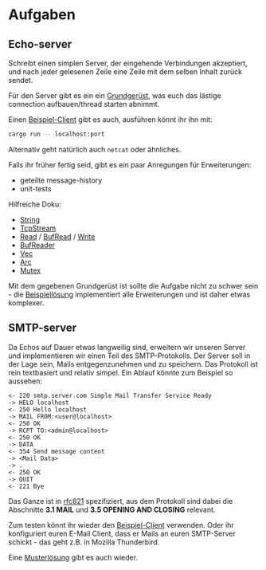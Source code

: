 # Aufgaben
## Echo-server
Schreibt einen simplen Server, der eingehende Verbindungen akzeptiert, und nach jeder gelesenen Zeile eine Zeile mit dem selben Inhalt zurück sendet.

Für den Server gibt es ein ein [Grundgerüst](server-template/), was euch das lästige connection aufbauen/thread starten abnimmt.

Einen [Beispiel-Client](client/) gibt es auch, ausführen könnt ihr ihn mit:
```bash
cargo run -- localhost:port
```
Alternativ geht natürlich auch `netcat` oder ähnliches.

Falls ihr früher fertig seid, gibt es ein paar Anregungen für Erweiterungen:
 - geteilte message-history
 - unit-tests

Hilfreiche Doku:
 - [String](https://doc.rust-lang.org/std/string/struct.String.html)
 - [TcpStream](https://doc.rust-lang.org/std/net/struct.TcpStream.html)
 - [Read](https://doc.rust-lang.org/std/io/trait.Read.html) / [BufRead](https://doc.rust-lang.org/std/io/trait.BufRead.html) / [Write](https://doc.rust-lang.org/std/io/trait.Write.html)
 - [BufReader](https://doc.rust-lang.org/std/io/struct.BufReader.html)
 - [Vec](https://doc.rust-lang.org/std/vec/struct.Vec.html)
 - [Arc](https://doc.rust-lang.org/std/sync/struct.Arc.html)
 - [Mutex](https://doc.rust-lang.org/std/sync/struct.Mutex.html)
 
Mit dem gegebenen Grundgerüst ist sollte die Aufgabe nicht zu schwer sein - die [Beispiellösung](solution/echo-server) implementiert alle Erweiterungen und ist daher etwas komplexer.


## SMTP-server
Da Echos auf Dauer etwas langweilig sind, erweitern wir unseren Server und implementieren wir einen Teil des SMTP-Protokolls.
Der Server soll in der Lage sein, Mails entgegenzunehmen und zu speichern.
Das Protokoll ist rein textbasiert und relativ simpel.
Ein Ablauf könnte zum Beispiel so aussehen:

```
<- 220 smtp.server.com Simple Mail Transfer Service Ready
-> HELO localhost
<- 250 Hello localhost
-> MAIL FROM:<user@localhost>
<- 250 OK
-> RCPT TO:<admin@localhost>
<- 250 OK
-> DATA
<- 354 Send message content
-> <Mail Data>
-> .
<- 250 OK
-> QUIT
<- 221 Bye
```

Das Ganze ist in [rfc821](https://tools.ietf.org/html/rfc821) spezifiziert, aus dem Protokoll sind dabei die Abschnitte **3.1 MAIL** und **3.5 OPENING AND CLOSING** relevant.

Zum testen könnt ihr wieder den [Beispiel-Client](client/) verwenden.
Oder ihr konfiguriert euren E-Mail Client, dass er Mails an euren SMTP-Server schickt - das geht z.B. in Mozilla Thunderbird.

Eine [Musterlösung](solution/smtp-server) gibt es auch wieder.